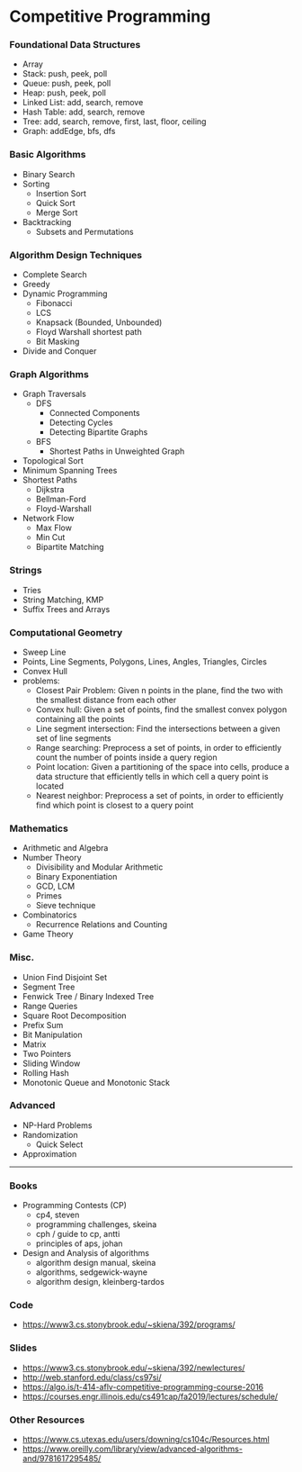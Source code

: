 # Competitive Programming
### Foundational Data Structures
* Array
* Stack: push, peek, poll
* Queue: push, peek, poll
* Heap: push, peek, poll
* Linked List: add, search, remove
* Hash Table: add, search, remove 
* Tree: add, search, remove, first, last, floor, ceiling
* Graph: addEdge, bfs, dfs

### Basic Algorithms
* Binary Search
* Sorting
  * Insertion Sort 
  * Quick Sort
  * Merge Sort
* Backtracking
  * Subsets and Permutations  

### Algorithm Design Techniques
* Complete Search
* Greedy
* Dynamic Programming
  * Fibonacci
  * LCS
  * Knapsack (Bounded, Unbounded)
  * Floyd Warshall shortest path
  * Bit Masking 
* Divide and Conquer

### Graph Algorithms
* Graph Traversals
  * DFS
    * Connected Components
    * Detecting Cycles
    * Detecting Bipartite Graphs
  * BFS
    * Shortest Paths in Unweighted Graph
* Topological Sort
* Minimum Spanning Trees
* Shortest Paths
  * Dijkstra
  * Bellman-Ford
  * Floyd-Warshall
* Network Flow
  * Max Flow
  * Min Cut
  * Bipartite Matching

### Strings
* Tries
* String Matching, KMP
* Suffix Trees and Arrays

### Computational Geometry
* Sweep Line
* Points, Line Segments, Polygons, Lines, Angles, Triangles, Circles
* Convex Hull
* problems:
  * Closest Pair Problem: Given n points in the plane, find the two with the smallest distance from each other
  * Convex hull: Given a set of points, find the smallest convex polygon containing all the points
  * Line segment intersection: Find the intersections between a given set of line segments
  * Range searching: Preprocess a set of points, in order to efficiently count the number of points inside a query region
  * Point location: Given a partitioning of the space into cells, produce a data structure that efficiently tells in which cell a query point is located
  * Nearest neighbor: Preprocess a set of points, in order to efficiently find which point is closest to a query point

### Mathematics
* Arithmetic and Algebra
* Number Theory
  * Divisibility and Modular Arithmetic
  * Binary Exponentiation
  * GCD, LCM
  * Primes
  * Sieve technique 
* Combinatorics
  * Recurrence Relations and Counting
* Game Theory

### Misc.
* Union Find Disjoint Set
* Segment Tree
* Fenwick Tree / Binary Indexed Tree
* Range Queries
* Square Root Decomposition
* Prefix Sum
* Bit Manipulation
* Matrix
* Two Pointers
* Sliding Window
* Rolling Hash
* Monotonic Queue and Monotonic Stack

### Advanced
* NP-Hard Problems
* Randomization
  * Quick Select
* Approximation

---

### Books
* Programming Contests (CP)
  * cp4, steven
  * programming challenges, skeina
  * cph / guide to cp, antti
  * principles of aps, johan
* Design and Analysis of algorithms
  * algorithm design manual, skeina
  * algorithms, sedgewick-wayne
  * algorithm design, kleinberg-tardos

### Code
* https://www3.cs.stonybrook.edu/~skiena/392/programs/

### Slides
* https://www3.cs.stonybrook.edu/~skiena/392/newlectures/
* http://web.stanford.edu/class/cs97si/
* https://algo.is/t-414-aflv-competitive-programming-course-2016
* https://courses.engr.illinois.edu/cs491cap/fa2019/lectures/schedule/

### Other Resources
* https://www.cs.utexas.edu/users/downing/cs104c/Resources.html
* https://www.oreilly.com/library/view/advanced-algorithms-and/9781617295485/
